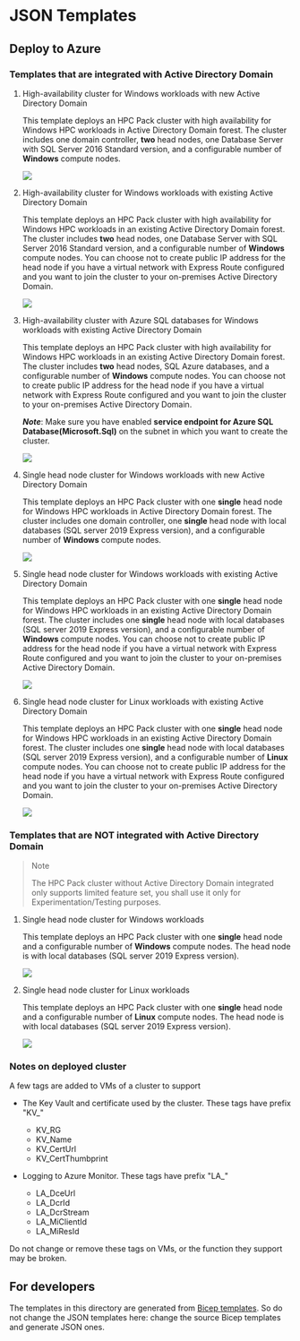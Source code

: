 # JSON Templates

## Deploy to Azure

### Templates that are integrated with Active Directory Domain

1. High-availability cluster for Windows workloads with new Active Directory Domain

   This template deploys an HPC Pack cluster with high availability for Windows HPC workloads in Active Directory Domain forest. The cluster includes one domain controller, **two** head nodes, one Database Server with SQL Server 2016 Standard version, and a configurable number of **Windows** compute nodes.

   <a href="https://portal.azure.com/#create/Microsoft.Template/uri/https%3A%2F%2Fraw.githubusercontent.com%2FAzure%2Fhpcpack-template%2Fmaster%2FGeneratedTemplates%2Fnew-2hn-wincn-ad.json" target="_blank">
       <img src="https://aka.ms/deploytoazurebutton"/>
   </a>

2. High-availability cluster for Windows workloads with existing Active Directory Domain

   This template deploys an HPC Pack cluster with high availability for Windows HPC workloads in an existing Active Directory Domain forest. The cluster includes **two** head nodes, one Database Server with SQL Server 2016 Standard version, and a configurable number of **Windows** compute nodes. You can choose not to create public IP address for the head node if you have a virtual network with Express Route configured and you want to join the cluster to your on-premises Active Directory Domain.

   <a href="https://portal.azure.com/#create/Microsoft.Template/uri/https%3A%2F%2Fraw.githubusercontent.com%2FAzure%2Fhpcpack-template%2Fmaster%2FGeneratedTemplates%2Fnew-2hn-wincn-existing-ad.json" target="_blank">
       <img src="https://aka.ms/deploytoazurebutton"/>
   </a>

3. High-availability cluster with Azure SQL databases for Windows workloads with existing Active Directory Domain

   This template deploys an HPC Pack cluster with high availability for Windows HPC workloads in an existing Active Directory Domain forest. The cluster includes **two** head nodes, SQL Azure databases, and a configurable number of **Windows** compute nodes. You can choose not to create public IP address for the head node if you have a virtual network with Express Route configured and you want to join the cluster to your on-premises Active Directory Domain.

   ***Note***: Make sure you have enabled **service endpoint for Azure SQL Database(Microsoft.Sql)** on the subnet in which you want to create the cluster.

   <a href="https://portal.azure.com/#create/Microsoft.Template/uri/https%3A%2F%2Fraw.githubusercontent.com%2FAzure%2Fhpcpack-template%2Fmaster%2FGeneratedTemplates%2Fnew-2hn-wincn-existing-ad-azuresql.json" target="_blank">
       <img src="https://aka.ms/deploytoazurebutton"/>
   </a>

4. Single head node cluster for Windows workloads with new Active Directory Domain

   This template deploys an HPC Pack cluster with one **single** head node for Windows HPC workloads in Active Directory Domain forest. The cluster includes one domain controller, one **single** head node with local databases (SQL server 2019 Express version), and a configurable number of **Windows** compute nodes.

   <a href="https://portal.azure.com/#create/Microsoft.Template/uri/https%3A%2F%2Fraw.githubusercontent.com%2FAzure%2Fhpcpack-template%2Fmaster%2FGeneratedTemplates%2Fnew-1hn-wincn-ad.json" target="_blank">
       <img src="https://aka.ms/deploytoazurebutton"/>
   </a>

5. Single head node cluster for Windows workloads with existing Active Directory Domain

   This template deploys an HPC Pack cluster with one **single** head node for Windows HPC workloads in an existing Active Directory Domain forest. The cluster includes one **single** head node with local databases (SQL server 2019 Express version), and a configurable number of **Windows** compute nodes. You can choose not to create public IP address for the head node if you have a virtual network with Express Route configured and you want to join the cluster to your on-premises Active Directory Domain.

   <a href="https://portal.azure.com/#create/Microsoft.Template/uri/https%3A%2F%2Fraw.githubusercontent.com%2FAzure%2Fhpcpack-template%2Fmaster%2FGeneratedTemplates%2Fnew-1hn-wincn-existing-ad.json" target="_blank">
       <img src="https://aka.ms/deploytoazurebutton"/>
   </a>

6. Single head node cluster for Linux workloads with existing Active Directory Domain

   This template deploys an HPC Pack cluster with one **single** head node for Windows HPC workloads in an existing Active Directory Domain forest. The cluster includes one **single** head node with local databases (SQL server 2019 Express version), and a configurable number of **Linux** compute nodes. You can choose not to create public IP address for the head node if you have a virtual network with Express Route configured and you want to join the cluster to your on-premises Active Directory Domain.

   <a href="https://portal.azure.com/#create/Microsoft.Template/uri/https%3A%2F%2Fraw.githubusercontent.com%2FAzure%2Fhpcpack-template%2Fmaster%2FGeneratedTemplates%2Fnew-1hn-lnxcn-existing-ad.json" target="_blank">
       <img src="https://aka.ms/deploytoazurebutton"/>
   </a>

### Templates that are NOT integrated with Active Directory Domain

> Note
>
> The HPC Pack cluster without Active Directory Domain integrated only supports limited feature set, you shall use it only for Experimentation/Testing purposes.

1. Single head node cluster for Windows workloads

   This template deploys an HPC Pack cluster with one **single** head node and a configurable number of **Windows** compute nodes. The head node is with local databases (SQL server 2019 Express version).

   <a href="https://portal.azure.com/#create/Microsoft.Template/uri/https%3A%2F%2Fraw.githubusercontent.com%2FAzure%2Fhpcpack-template%2Fmaster%2FGeneratedTemplates%2Fnew-1hn-wincn-no-ad.json" target="_blank">
       <img src="https://aka.ms/deploytoazurebutton"/>
   </a>

2. Single head node cluster for Linux workloads

   This template deploys an HPC Pack cluster with one **single** head node and a configurable number of **Linux** compute nodes. The head node is with local databases (SQL server 2019 Express version).

   <a href="https://portal.azure.com/#create/Microsoft.Template/uri/https%3A%2F%2Fraw.githubusercontent.com%2FAzure%2Fhpcpack-template%2Fmaster%2FGeneratedTemplates%2Fnew-1hn-lnxcn-no-ad.json" target="_blank">
       <img src="https://aka.ms/deploytoazurebutton"/>
   </a>

### Notes on deployed cluster

A few tags are added to VMs of a cluster to support

* The Key Vault and certificate used by the cluster. These tags have prefix "KV_"
  * KV_RG
  * KV_Name
  * KV_CertUrl
  * KV_CertThumbprint

* Logging to Azure Monitor. These tags have prefix "LA_"
  * LA_DceUrl
  * LA_DcrId
  * LA_DcrStream
  * LA_MiClientId
  * LA_MiResId

Do not change or remove these tags on VMs, or the function they support may be broken.

## For developers

The templates in this directory are generated from [Bicep templates](../Bicep/). So do not change the JSON templates here: change the source Bicep templates and generate JSON ones.